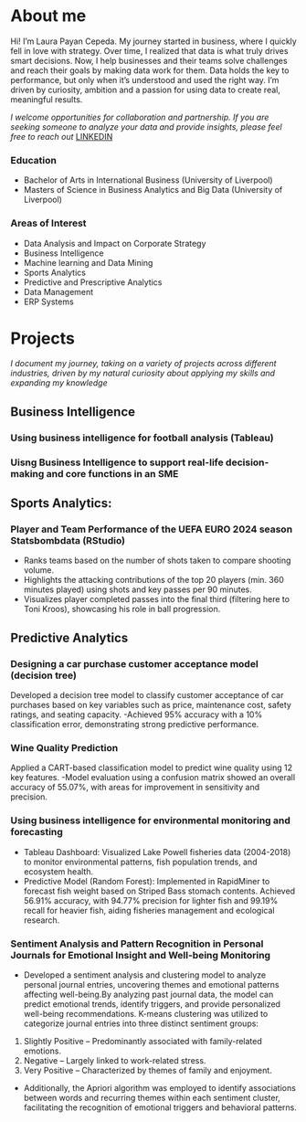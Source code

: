# About me 
Hi! I’m Laura Payan Cepeda. My journey started in business, where I quickly fell in love with strategy. Over time, I realized that data is what truly drives smart decisions. Now, I help businesses and their teams solve challenges and reach their goals by making data work for them. Data holds the key to performance, but only when it’s understood and used the right way. I’m driven by curiosity, ambition and a passion for using data to create real, meaningful results. 

*I welcome opportunities for collaboration and partnership. If you are seeking someone to analyze your data and provide insights, please feel free to reach out* [LINKEDIN](www.linkedin.com/in/laura-payan-cepeda/) 

### Education 
- Bachelor of Arts in International Business (University of Liverpool)
- Masters of Science in Business Analytics and Big Data (University of Liverpool) 

### Areas of Interest 
- Data Analysis and Impact on Corporate Strategy 
- Business Intelligence 
- Machine learning and Data Mining 
- Sports Analytics 
- Predictive and Prescriptive Analytics
- Data Management
- ERP Systems

# Projects 
*I document my journey, taking on a variety of projects across different industries, driven by my natural curiosity about applying my skills and expanding my knowledge*

## Business Intelligence

### Using business intelligence for football analysis (Tableau)

### Uisng Business Intelligence to support real-life decision-making and core functions in an SME

## Sports Analytics: 

### Player and Team Performance of the UEFA EURO 2024 season Statsbombdata (RStudio)
- Ranks teams based on the number of shots taken to compare shooting volume.
- Highlights the attacking contributions of the top 20 players (min. 360 minutes played) using shots and key passes per 90 minutes.
- Visualizes player completed passes into the final third (filtering here to Toni Kroos), showcasing his role in ball progression.

## Predictive Analytics 

### Designing a car purchase customer acceptance model (decision tree)
Developed a decision tree model to classify customer acceptance of car purchases based on key variables such as price, maintenance cost, safety ratings, and seating capacity.
-Achieved 95% accuracy with a 10% classification error, demonstrating strong predictive performance.

### Wine Quality Prediction 
Applied a CART-based classification model to predict wine quality using 12 key features.
-Model evaluation using a confusion matrix showed an overall accuracy of 55.07%, with areas for improvement in sensitivity and precision.

### Using business intelligence for environmental monitoring and forecasting 
- Tableau Dashboard: Visualized Lake Powell fisheries data (2004-2018) to monitor environmental patterns, fish population trends, and ecosystem health.
- Predictive Model (Random Forest): Implemented in RapidMiner to forecast fish weight based on Striped Bass stomach contents. Achieved 56.91% accuracy, with 94.77% precision for lighter fish and 99.19% recall for heavier fish, aiding fisheries management and ecological research.

 ### Sentiment Analysis and Pattern Recognition in Personal Journals for Emotional Insight and Well-being Monitoring
- Developed a sentiment analysis and clustering model to analyze personal journal entries, uncovering themes and emotional patterns affecting well-being.By analyzing past journal data, the model can predict emotional trends, identify triggers, and provide personalized well-being recommendations. 
K-means clustering was utilized to categorize journal entries into three distinct sentiment groups:
1. Slightly Positive – Predominantly associated with family-related emotions.
2. Negative – Largely linked to work-related stress.
3. Very Positive – Characterized by themes of family and enjoyment.
- Additionally, the Apriori algorithm was employed to identify associations between words and recurring themes within each sentiment cluster, facilitating the recognition of emotional triggers and behavioral patterns. 


